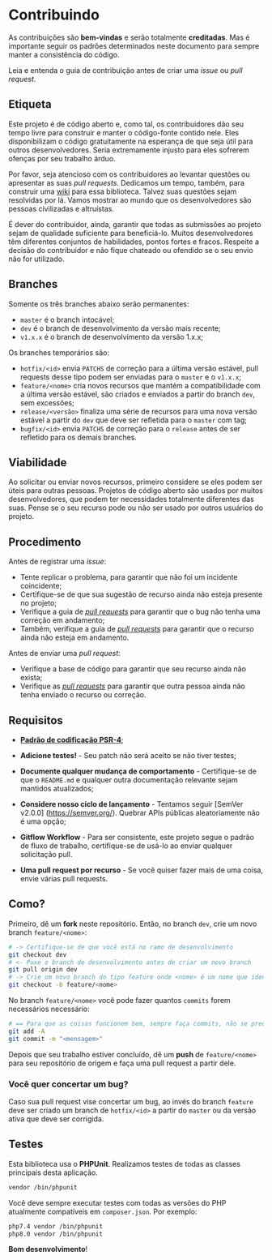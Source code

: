 # Contribuindo

As contribuições são **bem-vindas** e serão totalmente **creditadas**. Mas é importante seguir os padrões determinados neste documento para sempre manter a consistência do código.

Leia e entenda o guia de contribuição antes de criar uma *issue* ou *pull request*.

## Etiqueta

Este projeto é de código aberto e, como tal, os contribuidores dão seu tempo livre para construir e manter o código-fonte contido nele. Eles disponibilizam o código gratuitamente na esperança de que seja útil para outros desenvolvedores. Seria extremamente injusto para eles sofrerem ofenças por seu trabalho árduo.

Por favor, seja atencioso com os contribuidores ao levantar questões ou apresentar as suas *pull requests*. Dedicamos um tempo, também, para construir uma [wiki](https://github.com/piggly-dev/php-pix/wiki) para essa biblioteca. Talvez suas questões sejam resolvidas por lá. Vamos mostrar ao mundo que os desenvolvedores são pessoas civilizadas e altruístas.

É dever do contribuidor, ainda, garantir que todas as submissões ao projeto sejam de qualidade suficiente para beneficiá-lo. Muitos desenvolvedores têm diferentes conjuntos de habilidades, pontos fortes e fracos. Respeite a decisão do contribuidor e não fique chateado ou ofendido se o seu envio não for utilizado.

## Branches

Somente os três branches abaixo serão permanentes:

* `master` é o branch intocável;
* `dev` é o branch de desenvolvimento da versão mais recente;
* `v1.x.x` é o branch de desenvolvimento da versão 1.x.x;

Os branches temporários são:

* `hotfix/<id>` envia `PATCHS` de correção para a última versão estável, pull requests desse tipo podem ser enviadas para o `master` e o `v1.x.x`;
* `feature/<nome>` cria novos recursos que mantém a compatibilidade com a última versão estável, são criados e enviados a partir do branch `dev`, sem excessões;
* `release/<versão>` finaliza uma série de recursos para uma nova versão estável a partir do `dev` que deve ser refletida para o `master` com tag;
* `bugfix/<id>` envia `PATCHS` de correção para o `release` antes de ser refletido para os demais branches.

## Viabilidade

Ao solicitar ou enviar novos recursos, primeiro considere se eles podem ser úteis para outras pessoas. Projetos de código aberto são usados ​​por muitos desenvolvedores, que podem ter necessidades totalmente diferentes das suas. Pense se o seu recurso pode ou não ser usado por outros usuários do projeto.

## Procedimento

Antes de registrar uma *issue*:

- Tente replicar o problema, para garantir que não foi um incidente coincidente;
- Certifique-se de que sua sugestão de recurso ainda não esteja presente no projeto;
- Verifique a guia de *[pull requests](https://github.com/piggly-dev/php-pix/pulls)* para garantir que o bug não tenha uma correção em andamento;
- Também, verifique a guia de *[pull requests](https://github.com/piggly-dev/php-pix/pulls)* para garantir que o recurso ainda não esteja em andamento.

Antes de enviar uma *pull request*:

- Verifique a base de código para garantir que seu recurso ainda não exista;
- Verifique as *[pull requests](https://github.com/piggly-dev/php-pix/pulls)* para garantir que outra pessoa ainda não tenha enviado o recurso ou correção.

## Requisitos

- **[Padrão de codificação PSR-4](https://www.php-fig.org/psr/psr-4/)**;

- **Adicione testes!** - Seu patch não será aceito se não tiver testes;

- **Documente qualquer mudança de comportamento** - Certifique-se de que o `README.md` e qualquer outra documentação relevante sejam mantidos atualizados;

- **Considere nosso ciclo de lançamento** - Tentamos seguir [SemVer v2.0.0] (https://semver.org/). Quebrar APIs públicas aleatoriamente não é uma opção;

- **Gitflow Workflow** - Para ser consistente, este projeto segue o padrão de fluxo de trabalho, certifique-se de usá-lo ao enviar qualquer solicitação pull.

- **Uma pull request por recurso** - Se você quiser fazer mais de uma coisa, envie várias pull requests.

## Como?

Primeiro, dê um **fork** neste repositório. Então, no branch `dev`, crie um novo branch `feature/<nome>`:

```bash
# -> Certifique-se de que você está no ramo de desenvolvimento
git checkout dev
# <- Puxe o branch de desenvolvimento antes de criar um novo branch
git pull origin dev
# -> Crie um novo branch do tipo feature onde <nome> é um nome que identifica o seu recurso
git checkout -b feature/<nome>
```

No branch `feature/<nome>` você pode fazer quantos `commits` forem necessários necessário:

```bash
# == Para que as coisas funcionem bem, sempre faça commits, não se preocupe com eles, apenas organize-se, faremos um squash quando a pull request for aceita
git add -A
git commit -m "<mensagem>"
```

Depois que seu trabalho estiver concluído, dê um **push** de `feature/<nome>` para seu repositório de origem e faça uma pull request a partir dele.

### Você quer concertar um bug?

Caso sua pull request vise concertar um bug, ao invés do branch `feature` deve ser criado um branch de `hotfix/<id>` a partir do `master` ou da versão ativa que deve ser corrigida.

## Testes

Esta biblioteca usa o **PHPUnit**. Realizamos testes de todas as classes principais desta aplicação.

```bash
vendor /bin/phpunit
```

Você deve sempre executar testes com todas as versões do PHP atualmente compatíveis em `composer.json`. Por exemplo:

```bash
php7.4 vendor /bin/phpunit
php8.0 vendor /bin/phpunit
```

**Bom desenvolvimento**!